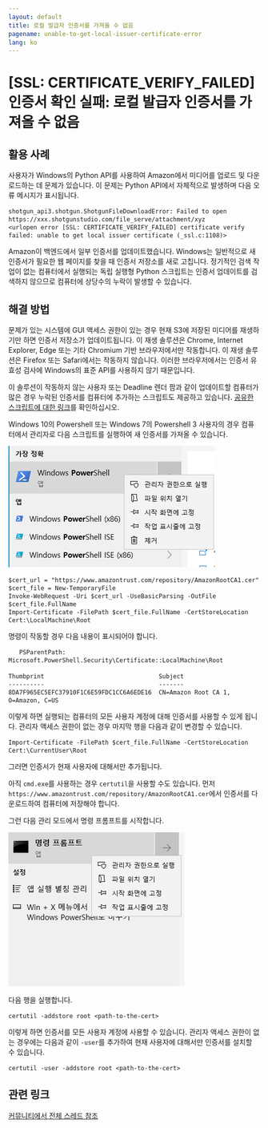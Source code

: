 ```yaml
---
layout: default
title: 로컬 발급자 인증서를 가져올 수 없음
pagename: unable-to-get-local-issuer-certificate-error
lang: ko
---
```


# [SSL: CERTIFICATE_VERIFY_FAILED] 인증서 확인 실패: 로컬 발급자 인증서를 가져올 수 없음

## 활용 사례

사용자가 Windows의 Python API를 사용하여 Amazon에서 미디어를 업로드 및 다운로드하는 데 문제가 있습니다. 이 문제는 Python API에서 자체적으로 발생하며 다음 오류 메시지가 표시됩니다.

```
shotgun_api3.shotgun.ShotgunFileDownloadError: Failed to open https://xxx.shotgunstudio.com/file_serve/attachment/xyz
<urlopen error [SSL: CERTIFICATE_VERIFY_FAILED] certificate verify failed: unable to get local issuer certificate (_ssl.c:1108)>
```
Amazon이 백엔드에서 일부 인증서를 업데이트했습니다. Windows는 일반적으로 새 인증서가 필요한 웹 페이지를 찾을 때 인증서 저장소를 새로 고칩니다. 정기적인 검색 작업이 없는 컴퓨터에서 실행되는 독립 실행형 Python 스크립트는 인증서 업데이트를 검색하지 않으므로 컴퓨터에 상당수의 누락이 발생할 수 있습니다.

## 해결 방법

문제가 있는 시스템에 GUI 액세스 권한이 있는 경우 현재 S3에 저장된 미디어를 재생하기만 하면 인증서 저장소가 업데이트됩니다. 이 재생 솔루션은 Chrome, Internet Explorer, Edge 또는 기타 Chromium 기반 브라우저에서만 작동합니다. 이 재생 솔루션은 Firefox 또는 Safari에서는 작동하지 않습니다. 이러한 브라우저에서는 인증서 유효성 검사에 Windows의 표준 API를 사용하지 않기 때문입니다.

이 솔루션이 작동하지 않는 사용자 또는 Deadline 렌더 팜과 같이 업데이트할 컴퓨터가 많은 경우 누락된 인증서를 컴퓨터에 추가하는 스크립트도 제공하고 있습니다. [공유한 스크립트에 대한 링크](https://developer.shotgridsoftware.com/ko/c593f0aa/)를 확인하십시오.

Windows 10의 Powershell 또는 Windows 7의 Powershell 3 사용자의 경우 컴퓨터에서 관리자로 다음 스크립트를 실행하여 새 인증서를 가져올 수 있습니다.

![Powershell](images/troubleshoot_powershell.png)

```
$cert_url = "https://www.amazontrust.com/repository/AmazonRootCA1.cer"
$cert_file = New-TemporaryFile
Invoke-WebRequest -Uri $cert_url -UseBasicParsing -OutFile $cert_file.FullName
Import-Certificate -FilePath $cert_file.FullName -CertStoreLocation Cert:\LocalMachine\Root
```

명령이 작동할 경우 다음 내용이 표시되어야 합니다.

```
   PSParentPath: Microsoft.PowerShell.Security\Certificate::LocalMachine\Root

Thumbprint                                Subject
----------                                -------
8DA7F965EC5EFC37910F1C6E59FDC1CC6A6EDE16  CN=Amazon Root CA 1, O=Amazon, C=US
```

이렇게 하면 실행되는 컴퓨터의 모든 사용자 계정에 대해 인증서를 사용할 수 있게 됩니다. 관리자 액세스 권한이 없는 경우 마지막 행을 다음과 같이 변경할 수 있습니다.

```
Import-Certificate -FilePath $cert_file.FullName -CertStoreLocation Cert:\CurrentUser\Root
```

그러면 인증서가 현재 사용자에 대해서만 추가됩니다.

아직 `cmd.exe`를 사용하는 경우 `certutil`을 사용할 수도 있습니다. 먼저 `https://www.amazontrust.com/repository/AmazonRootCA1.cer`에서 인증서를 다운로드하여 컴퓨터에 저장해야 합니다.

그런 다음 관리 모드에서 명령 프롬프트를 시작합니다.

![관리 모드](images/troubleshoot_admin_mode.png)

다음 행을 실행합니다.

```
certutil -addstore root <path-to-the-cert>
```

이렇게 하면 인증서를 모든 사용자 계정에 사용할 수 있습니다. 관리자 액세스 권한이 없는 경우에는 다음과 같이 `-user`를 추가하여 현재 사용자에 대해서만 인증서를 설치할 수 있습니다.

```
certutil -user -addstore root <path-to-the-cert>
```

## 관련 링크

[커뮤니티에서 전체 스레드 참조](https://community.shotgridsoftware.com/t/certificate-verify-failed-error-on-windows/8860)